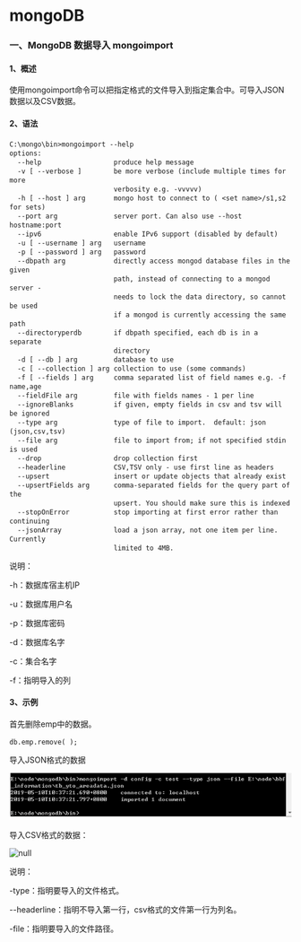 #  mongoDB

### 一、MongoDB 数据导入 mongoimport

#### 1、概述
使用mongoimport命令可以把指定格式的文件导入到指定集合中。可导入JSON数据以及CSV数据。

#### 2、语法
```
C:\mongo\bin>mongoimport --help
options:
  --help                  produce help message
  -v [ --verbose ]        be more verbose (include multiple times for more
                          verbosity e.g. -vvvvv)
  -h [ --host ] arg       mongo host to connect to ( <set name>/s1,s2 for sets)
  --port arg              server port. Can also use --host hostname:port
  --ipv6                  enable IPv6 support (disabled by default)
  -u [ --username ] arg   username
  -p [ --password ] arg   password
  --dbpath arg            directly access mongod database files in the given
                          path, instead of connecting to a mongod  server -
                          needs to lock the data directory, so cannot be used
                          if a mongod is currently accessing the same path
  --directoryperdb        if dbpath specified, each db is in a separate
                          directory
  -d [ --db ] arg         database to use
  -c [ --collection ] arg collection to use (some commands)
  -f [ --fields ] arg     comma separated list of field names e.g. -f name,age
  --fieldFile arg         file with fields names - 1 per line
  --ignoreBlanks          if given, empty fields in csv and tsv will be ignored
  --type arg              type of file to import.  default: json (json,csv,tsv)
  --file arg              file to import from; if not specified stdin is used
  --drop                  drop collection first
  --headerline            CSV,TSV only - use first line as headers
  --upsert                insert or update objects that already exist
  --upsertFields arg      comma-separated fields for the query part of the
                          upsert. You should make sure this is indexed
  --stopOnError           stop importing at first error rather than continuing
  --jsonArray             load a json array, not one item per line. Currently
                          limited to 4MB.

```

说明：

-h：数据库宿主机IP

-u：数据库用户名

-p：数据库密码

-d：数据库名字

-c：集合名字

-f：指明导入的列

#### 3、示例
首先删除emp中的数据。
```
db.emp.remove( );
```

导入JSON格式的数据

![1557457907](https://github.com/lianglixiong/image-github/blob/master/mpvue/1557457907.png) 

导入CSV格式的数据：

![null](https://img-blog.csdn.net/20140524102020546?watermark/2/text/aHR0cDovL2Jsb2cuY3Nkbi5uZXQveXl5d3ly/font/5a6L5L2T/fontsize/400/fill/I0JBQkFCMA==/dissolve/70/gravity/SouthEast)

说明：

-type：指明要导入的文件格式。

--headerline：指明不导入第一行，csv格式的文件第一行为列名。

-file：指明要导入的文件路径。
